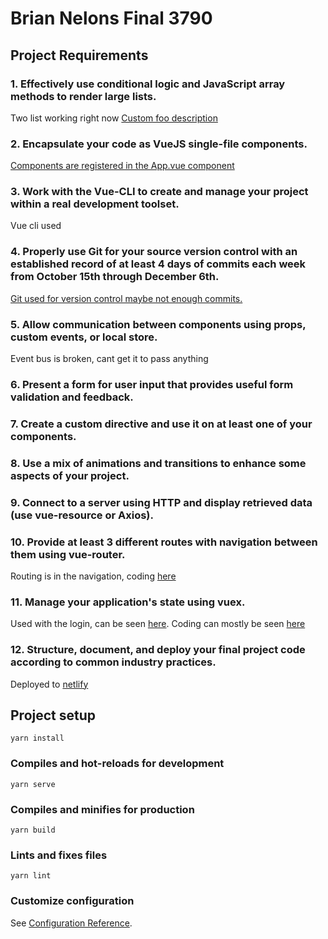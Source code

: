 # Brian Nelons Final 3790

## Project Requirements


### 1. Effectively use conditional logic and JavaScript array methods to render large lists.
Two list working right now [Custom foo description](#test)


### 2. Encapsulate your code as VueJS single-file components.
[Components are registered in the App.vue component](src/App.vue)

### 3. Work with the Vue-CLI to create and manage your project within a real development toolset.
Vue cli used

### 4. Properly use Git for your source version control with an established record of at least 4 days of commits each week from October 15th through December 6th.
[Git used for version control maybe not enough commits.](https://github.com/Lazer-lad)

### 5. Allow communication between components using props, custom events, or local store.
Event bus is broken, cant get it to pass anything

### 6. Present a form for user input that provides useful form validation and feedback.

### 7. Create a custom directive and use it on at least one of your components.

### 8. Use a mix of animations and transitions to enhance some aspects of your project.

### 9. Connect to a server using HTTP and display retrieved data (use vue-resource or Axios).

### 10. Provide at least 3 different routes with navigation between them using vue-router.
Routing is in the navigation, coding [here](src\router\index.js)

### 11. Manage your application's state using vuex. 
Used with the login, can be seen [here](https://kind-panini-383726.netlify.com/form). Coding can mostly be seen [here](src\store\index.js)

### 12. Structure, document, and deploy your final project code according to common industry practices.

Deployed to [netlify](https://kind-panini-383726.netlify.com)


## Project setup
```
yarn install
```

### Compiles and hot-reloads for development
```
yarn serve
```

### Compiles and minifies for production
```
yarn build
```

### Lints and fixes files
```
yarn lint
```

### Customize configuration
See [Configuration Reference](https://cli.vuejs.org/config/).
